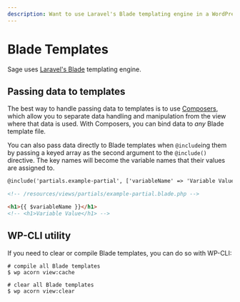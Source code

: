 ```yaml
---
description: Want to use Laravel's Blade templating engine in a WordPress theme? Sage's theme templates use Blade, allowing for DRY templates.
---
```


# Blade Templates

Sage uses [Laravel's Blade](https://laravel.com/docs/7.x/blade) templating engine.

## Passing data to templates

The best way to handle passing data to templates is to use [Composers](composers.md), which allow you to separate data handling and manipulation from the view where that data is used.
With Composers, you can bind data to _any_ Blade template file.

You can also pass data directly to Blade templates when `@include`ing them by passing a keyed array as the second argument to the `@include()` directive.
The key names will become the variable names that their values are assigned to.

```html
@include('partials.example-partial', ['variableName' => 'Variable Value'])

<!-- /resources/views/partials/example-partial.blade.php -->

<h1>{{ $variableName }}</h1>
<!-- <h1>Variable Value</h1> -->
```

## WP-CLI utility

If you need to clear or compile Blade templates, you can do so with WP-CLI:

```shell script
# compile all Blade templates
$ wp acorn view:cache

# clear all Blade templates
$ wp acorn view:clear
```
